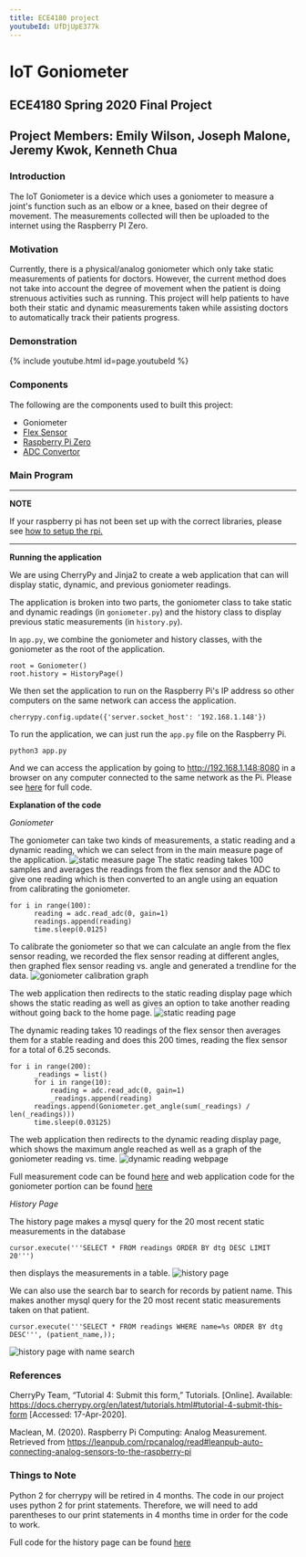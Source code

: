 ```yaml
---
title: ECE4180 project
youtubeId: UfDjUpE377k
---
```


# IoT Goniometer

## ECE4180 Spring 2020 Final Project

## Project Members: Emily Wilson, Joseph Malone, Jeremy Kwok, Kenneth Chua

### Introduction

The IoT Goniometer is a device which uses a goniometer to measure a joint's function such as an elbow or a knee, based on their degree of movement. The measurements collected will then be uploaded to the internet using the Raspberry PI Zero.

### Motivation

Currently, there is a physical/analog goniometer which only take static measurements of patients for doctors. However, the current method does not take into account the degree of movement when the patient is doing strenuous activities such as running. This project will help patients to have both their static and dynamic measurements taken while assisting doctors to automatically track their patients progress.

### Demonstration

{% include youtube.html id=page.youtubeId %}

### Components

The following are the components used to built this project:
* Goniometer
* [Flex Sensor](https://os.mbed.com/components/Flex-Sensor/)
* [Raspberry Pi Zero](https://www.sparkfun.com/products/14277)
* [ADC Convertor](https://www.adafruit.com/product/1085)

### Main Program
---
**NOTE**

If your raspberry pi has not been set up with the correct libraries, please see [how to setup the rpi.](/setup.md)

---
**Running the application**

We are using CherryPy and Jinja2 to create a web application that can will display static, dynamic, and previous goniometer readings.

The application is broken into two parts, the goniometer class to take static and dynamic readings (in `goniometer.py`) and the history class to display previous static measurements (in `history.py`).

In `app.py`, we combine the goniometer and history classes, with the goniometer as the root of the application.
```
root = Goniometer()
root.history = HistoryPage()
```
We then set the application to run on the Raspberry Pi's IP address so other computers on the same network can access the application.
```
cherrypy.config.update({'server.socket_host': '192.168.1.148'})
```
To run the application, we can just run the `app.py` file on the Raspberry Pi.
```
python3 app.py
```
And we can access the application by going to http://192.168.1.148:8080 in a browser on any computer connected to the same network as the Pi.
Please see [here](https://github.com/ece4180/ece4180.github.io/blob/master/app.py) for full code.

**Explanation of the code**

*Goniometer*

The goniometer can take two kinds of measurements, a static reading and a dynamic reading, which we can select from in the main measure page of the application.
![static measure page](https://github.com/ece4180/ece4180.github.io/raw/master/public/images/static_measure_page.png)
The static reading takes 100 samples and averages the readings from the flex sensor and the ADC to give one reading which is then converted to an angle using an equation from calibrating the goniometer.
```
for i in range(100):
      reading = adc.read_adc(0, gain=1)
      readings.append(reading)
      time.sleep(0.0125)
```

To calibrate the goniometer so that we can calculate an angle from the flex sensor reading, we recorded the flex sensor reading at different angles, then graphed flex sensor reading vs. angle and generated a trendline for the data.
![goniometer calibration graph](https://github.com/ece4180/ece4180.github.io/raw/master/public/images/calibration_graph.png)

The web application then redirects to the static reading display page which shows the static reading as well as gives an option to take another reading without going back to the home page.
![static reading page](https://github.com/ece4180/ece4180.github.io/raw/master/public/images/static_screenshot.png)

The dynamic reading takes 10 readings of the flex sensor then averages them for a stable reading and does this 200 times, reading the flex sensor for a total of 6.25 seconds.
```
for i in range(200):
      _readings = list()
      for i in range(10):
          reading = adc.read_adc(0, gain=1)
          _readings.append(reading)
      readings.append(Goniometer.get_angle(sum(_readings) / len(_readings)))
      time.sleep(0.03125)
```
The web application then redirects to the dynamic reading display page, which shows the maximum angle reached as well as a graph of the goniometer reading vs. time.
![dynamic reading webpage](https://github.com/ece4180/ece4180.github.io/raw/master/public/images/dynamic_screenshot.png)

Full measurement code can be found [here](https://github.com/ece4180/ece4180.github.io/blob/master/recordadc.py) and web application code for the goniometer portion can be found [here](https://github.com/ece4180/ece4180.github.io/blob/master/goniometer.py)

*History Page*

The history page makes a mysql query for the 20 most recent static measurements in the database
```
cursor.execute('''SELECT * FROM readings ORDER BY dtg DESC LIMIT 20''')
```
then displays the measurements in a table.
![history page](https://github.com/ece4180/ece4180.github.io/raw/master/public/images/history_page.png)

We can also use the search bar to search for records by patient name. This makes another mysql query for the 20 most recent static measurements taken on that patient.
```
cursor.execute('''SELECT * FROM readings WHERE name=%s ORDER BY dtg DESC''', (patient_name,));
```
![history page with name search](https://github.com/ece4180/ece4180.github.io/raw/master/public/images/history_name_search.png)

### References
CherryPy Team, “Tutorial 4: Submit this form,” Tutorials. [Online]. Available: https://docs.cherrypy.org/en/latest/tutorials.html#tutorial-4-submit-this-form [Accessed: 17-Apr-2020].

Maclean, M. (2020). Raspberry Pi Computing: Analog Measurement. Retrieved from https://leanpub.com/rpcanalog/read#leanpub-auto-connecting-analog-sensors-to-the-raspberry-pi

### Things to Note
Python 2 for cherrypy will be retired in 4 months. The code in our project uses python 2 for print statements. Therefore, we will need to add parentheses to our print statements in 4 months time in order for the code to work.


Full code for the history page can be found [here](https://github.com/ece4180/ece4180.github.io/raw/master/history.py)
